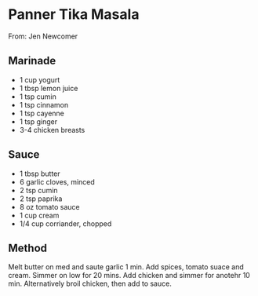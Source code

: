 # Panner Tika Masala

From: Jen Newcomer

Marinade
---------

* 1 cup yogurt
* 1 tbsp lemon juice
* 1 tsp cumin
* 1 tsp cinnamon
* 1 tsp cayenne
* 1 tsp ginger
* 3-4 chicken breasts

Sauce
-------
* 1 tbsp butter
* 6 garlic cloves, minced
* 2 tsp cumin
* 2 tsp paprika
* 8 oz tomato sauce
* 1 cup cream
* 1/4 cup corriander, chopped

Method
-------

Melt butter on med and saute garlic 1 min. Add spices, tomato suace and cream. Simmer on low for 20 mins. Add chicken and simmer for anotehr 10 min. Alternatively broil chicken, then add to sauce.
